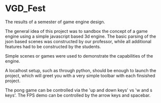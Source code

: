 # VGD_Fest
The results of a semester of game engine design.

The general idea of this project was to sandbox the concept of a game engine using a simple javascript based 3d engine.
The basic parsing of the json based scenes was constructed by our professor, while all additional features had to be constructed by the students.

Simple scenes or games were used to demonstrate the capabilities of the engine. 

A localhost setup, such as through python, should be enough to launch the project, which will greet you with a very simple toolbar with each finsished project.

The pong game can be controlled via the 'up and down keys' vs 'w and s keys'.
The FPS demo can be controlled by the arrow keys and spacebar.
